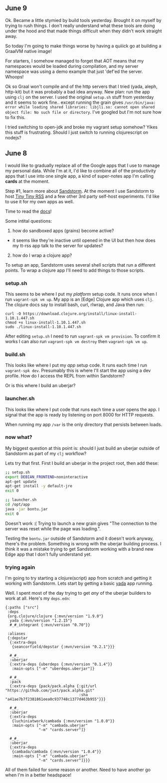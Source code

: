 ## June 9

Ok. Became a little stymied by build tools yesterday. Brought it on myself by trying to rush things. I don't really understand what these tools are doing under the hood and that made things difficult when they didn't work straight away.

So today I'm going to make things worse by having a quiiick go at building a GraalVM native image!

For starters, I somehow managed to forget that AOT means that my namespaces would be loaded during compilation, and my server namespace was using a demo example that just 'def'ed the server. Whoops!

Ok so Graal won't compile and of the http servers that I tried (yada, aleph, http-kit) but it was probably a bad idea anyway. New plan: run the app using `clj` on the server. I used the original `setup.sh` stuff from yesterday and it seems to work fine.. except running the grain gives `/usr/bin/java: error while loading shared libraries: libjli.so: cannot open shared object file: No such file or directory`. I've googled but I'm not sure how to fix this.

I tried switching to open-jdk and broke my vagrant setup somehow? Yikes this stuff is frustrating. Should I just switch to running clojurescript on nodejs?

## June 8

I would like to gradually replace all of the Google apps that I use to manage my personal data. While I'm at it, I'd like to combine all of the productivity apps that I use into one single app, a kind of super-notes app I'm calling **cards** at the moment.

Step #1, learn more about [Sandstorm](https://sandstorm.io/). At the moment I use Sandstorm to host [Tiny Tiny RSS](https://tt-rss.org/) and a few other 3rd party self-host experiments. I'd like to use it for my own apps as well.

Time to read the [docs](https://docs.sandstorm.io/en/latest/)!

Some intital questions:
 1. how do sandboxed apps (grains) become active?
   - it seems like they're inactive until opened in the UI but then how does my tt-rss app talk to the server for updates?
 2. how do I wrap a clojure app?

To setup an app, Sandstorm uses several shell scripts that run a different points. To wrap a clojure app I'll need to add things to those scripts.

### setup.sh

This seems to be where I put my *platform* setup code. It runs once when I run `vagrant-spk vm up`. My app is an [Edge] Clojure app which uses `clj`. The clojure docs say to install bash, curl, rlwrap, and Java then run:

```
curl -O https://download.clojure.org/install/linux-install-1.10.1.447.sh
chmod +x linux-install-1.10.1.447.sh
sudo ./linux-install-1.10.1.447.sh
```

After editing `setup.sh` I need to run `vagrant-spk vm provision`. To confirm it works I can also run `vagrant-spk vm destroy` then `vagrant-spk vm up`.

### build.sh

This looks like where I put my *app* setup code. It runs each time I run `vagrant-spk dev`. Presumably this is where I'll start the app using a dev profile. How do I access the REPL from within Sandstorm?

Or is this where I build an uberjar?

### launcher.sh

This looks like where I put code that runs each time a user opens the app.  I signal that the app is ready by listening on port 8000 for HTTP requests.

When running my app `/var` is the only directory that persists between loads.

### now what?

My biggest question at this point is: should I just build an uberjar outside of Sandstorm as part of my `clj` workflow?

Lets try that first. First I build an uberjar in the project root, then add these:

```sh
;; setup.sh
export DEBIAN_FRONTEND=noninteractive
apt-get update
apt-get install -y default-jre
exit 0

;; launcher.sh
cd /opt/app
java -jar bontu.jar
exit 0
```

Doesn't work :( Trying to launch a new grain gives "The connection to the server was reset while the page was loading.".

Testing the `bontu.jar` outside of Sandstorm and it doesn't work anyway, there's the problem. Something is wrong with the uberjar building process. I think it was a mistake trying to get Sandstorm working with a brand new Edge app that I don't fully understand yet.

### trying again

I'm going to try starting a clojure(script) app from scratch and getting it working with Sandstorm. Lets start by getting a basic [yada](https://juxt.pro/yada/manual/index.html) app running.

Well. I spent most of the day trying to get *any* of the uberjar builders to work at all. Here's my `deps.edn`:

```
{:paths ["src"]
 :deps
 {org.clojure/clojure {:mvn/version "1.9.0"}
  yada {:mvn/version "1.2.15"}
  #_#_integrant {:mvn/version "0.70"}}

 :aliases
 {:depstar
  {:extra-deps
   {seancorfield/depstar {:mvn/version "0.2.1"}}}

  #_#_
  :uberjar
  {:extra-deps {uberdeps {:mvn/version "0.1.4"}}
   :main-opts ["-m" "uberdeps.uberjar"]}

  #_#_
  :pack
  {:extra-deps {pack/pack.alpha {:git/url "https://github.com/juxt/pack.alpha.git"
                                 :sha "a41ae7b7f2381861eea0c937748c1377d463b955"}}}

  #_#_
  :uberjar
  {:extra-deps
   {luchiniatwork/cambada {:mvn/version "1.0.0"}}
   :main-opts ["-m" "cambada.uberjar"
               "-m" "cards.server"]}

  #_#_
  :uberjar
  {:extra-deps
   {cambada/cambada {:mvn/version "1.0.4"}}
   :main-opts ["-m" "cambada.uberjar"
               "-m" "cards.server"]}}}

```

All of them failed for some reason or another. Need to have another go when I'm in a better headspace!
